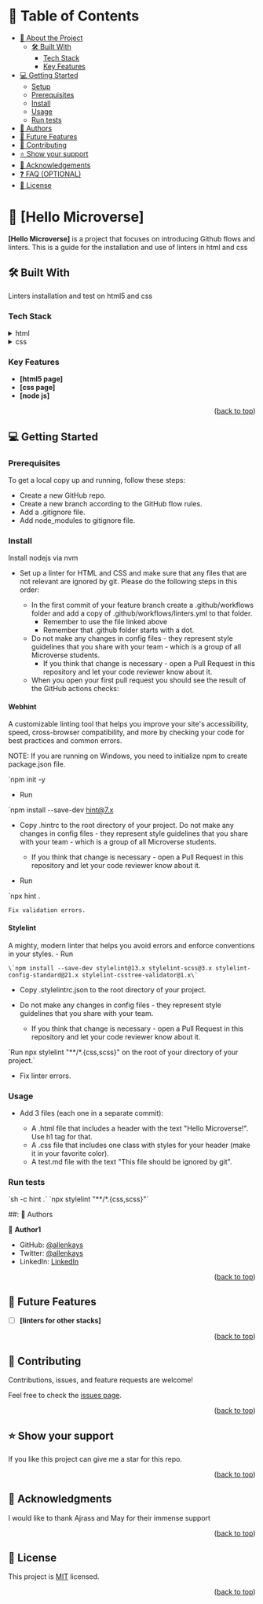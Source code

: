 <a name="readme-top"></a>

# 📗 Table of Contents

- [📖 About the Project](#about-project)
  - [🛠 Built With](#built-with)
    - [Tech Stack](#tech-stack)
    - [Key Features](#key-features)
- [💻 Getting Started](#getting-started)
  - [Setup](#setup)
  - [Prerequisites](#prerequisites)
  - [Install](#install)
  - [Usage](#usage)
  - [Run tests](#run-tests)
- [👥 Authors](#authors)
- [🔭 Future Features](#future-features)
- [🤝 Contributing](#contributing)
- [⭐️ Show your support](#support)
- [🙏 Acknowledgements](#acknowledgements)
- [❓ FAQ (OPTIONAL)](#faq)
- [📝 License](#license)


# 📖 [Hello Microverse] <a name="about-project"></a>

**[Hello Microverse]** is a project that focuses on introducing Github flows and linters. This is a guide for the installation and use of linters in html and css

## 🛠 Built With <a name="built-with"></a>
Linters installation and test on html5 and css

### Tech Stack <a name="tech-stack"></a>

<details>
  <summary>html</summary>
</details>

<details>
  <summary>css</summary>
</details>

### Key Features <a name="key-features"></a>

- **[html5 page]**
- **[css page]**
- **[node js]**

<p align="right">(<a href="#readme-top">back to top</a>)</p>


## 💻 Getting Started <a name="getting-started"></a>

### Prerequisites <a name="prerequisites"><a/>

To get a local copy up and running, follow these steps:

- Create a new GitHub repo.
- Create a new branch according to the GitHub flow rules.
- Add a .gitignore file.
- Add node_modules to gitignore file.

### Install <a name="install"></a>

Install nodejs via nvm

- Set up a linter for HTML and CSS and make sure that any files that are not relevant are ignored by git.
Please do the following steps in this order:

    - In the first commit of your feature branch create a .github/workflows folder and add a copy of .github/workflows/linters.yml to that folder.
        - Remember to use the file linked above
        - Remember that .github folder starts with a dot.
    - Do not make any changes in config files - they represent style guidelines that you share with your team - which is a group of all Microverse students.
        - If you think that change is necessary - open a Pull Request in this repository and let your code reviewer know about it.
    - When you open your first pull request you should see the result of the GitHub actions checks:

#### Webhint

A customizable linting tool that helps you improve your site's accessibility, speed, cross-browser compatibility, and more by checking your code for best practices and common errors.

NOTE: If you are running on Windows, you need to initialize npm to create package.json file.

\`npm init -y

- Run

\`npm install --save-dev hint@7.x

- Copy .hintrc to the root directory of your project.
Do not make any changes in config files - they represent style guidelines that you share with your team - which is a group of all Microverse students.

    - If you think that change is necessary - open a Pull Request in this repository and let your code reviewer know about it.

- Run

\`npx hint .

    Fix validation errors.

#### Stylelint
A mighty, modern linter that helps you avoid errors and enforce conventions in your styles.
    - Run

    \`npm install --save-dev stylelint@13.x stylelint-scss@3.x stylelint-config-standard@21.x stylelint-csstree-validator@1.x\`

- Copy .stylelintrc.json to the root directory of your project.

- Do not make any changes in config files - they represent style guidelines that you share with your team.

    - If you think that change is necessary - open a Pull Request in this repository and let your code reviewer know about it.

\`Run npx stylelint "**/*.{css,scss}" on the root of your directory of your project.\`

- Fix linter errors.


### Usage <a name="usage"></a>
- Add 3 files (each one in a separate commit):

	- A .html file that includes a header with the text "Hello Microverse!". Use h1 tag for that.
	- A .css file that includes one class with styles for your header (make it in your favorite color).
	- A test.md file with the text "This file should be ignored by git".

### Run tests <a name="run tests"></a>

 \`sh -c hint .\`
 \`npx stylelint "\*\*/\*.{css,scss}"\`


##: 👥 Authors <a name="authors"></a>


👤 **Author1**

- GitHub: [@allenkays](https://github.com/allenkays)
- Twitter: [@allenkays](https://twitter.com/allenkays)
- LinkedIn: [LinkedIn](https://www.linkedin.com/in/allan-sang/)

<p align="right">(<a href="#readme-top">back to top</a>)</p>

## 🔭 Future Features <a name="future-features"></a>

- [ ] **[linters for other stacks]**

<p align="right">(<a href="#readme-top">back to top</a>)</p>

## 🤝 Contributing <a name="contributing"></a>

Contributions, issues, and feature requests are welcome!

Feel free to check the [issues page](../../issues/).

<p align="right">(<a href="#readme-top">back to top</a>)</p>

## ⭐️ Show your support <a name="support"></a>

If you like this project can give me a star for this repo.

<p align="right">(<a href="#readme-top">back to top</a>)</p>

## 🙏 Acknowledgments <a name="acknowledgements"></a>

I would like to thank Ajrass and May for their immense support

<p align="right">(<a href="#readme-top">back to top</a>)</p>

## 📝 License <a name="license"></a>

This project is [MIT](./LICENSE) licensed.

<p align="right">(<a href="#readme-top">back to top</a>)</p>
